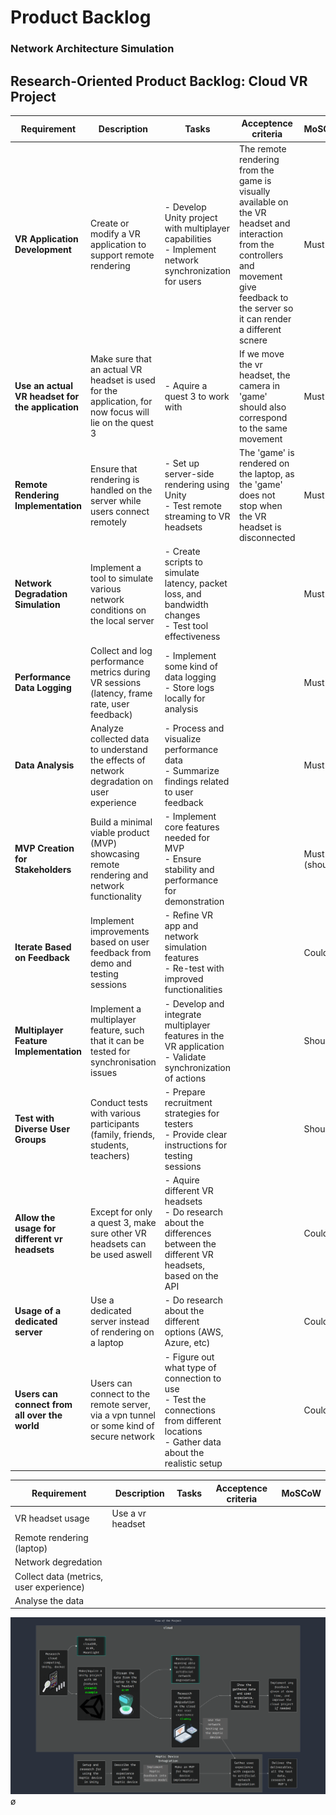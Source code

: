 # Product Backlog

### Network Architecture Simulation


<div class="table">

## Research-Oriented Product Backlog: Cloud VR Project

| **Requirement**                                  | **Description**                                                                                        | **Tasks**                                                                                                                                     | Acceptence criteria                                                                                                                                                                          | **MoSCoW**    |
| ------------------------------------------------ | ------------------------------------------------------------------------------------------------------ | --------------------------------------------------------------------------------------------------------------------------------------------- | -------------------------------------------------------------------------------------------------------------------------------------------------------------------------------------------- | ------------- |
| **VR Application Development**                   | Create or modify a VR application to support remote rendering                                          | - Develop Unity project with multiplayer capabilities <br> - Implement network synchronization for users                                      | The remote rendering from the game is visually available on the VR headset and interaction from the controllers and movement give feedback to the server so it can render a different scnere | Must          |
| **Use an actual VR headset for the application** | Make sure that an actual VR headset is used for the application, for now focus will lie on the quest 3 | - Aquire a quest 3 to work with                                                                                                               | If we move the vr headset, the camera in 'game' should also correspond to the same movement                                                                                                  | Must          |
| **Remote Rendering Implementation**              | Ensure that rendering is handled on the server while users connect remotely                            | - Set up server-side rendering using Unity <br> - Test remote streaming to VR headsets                                                        | The 'game' is rendered on the laptop, as the 'game' does not stop when the VR headset is disconnected                                                                                        | Must          |
| **Network Degradation Simulation**               | Implement a tool to simulate various network conditions on the local server                            | - Create scripts to simulate latency, packet loss, and bandwidth changes <br> - Test tool effectiveness                                       |                                                                                                                                                                                              | Must          |
| **Performance Data Logging**                     | Collect and log performance metrics during VR sessions (latency, frame rate, user feedback)            | - Implement some kind of data logging <br> - Store logs locally for analysis                                                                  |                                                                                                                                                                                              | Must          |
| **Data Analysis**                                | Analyze collected data to understand the effects of network degradation on user experience             | - Process and visualize performance data <br> - Summarize findings related to user feedback                                                   |                                                                                                                                                                                              | Must          |
| **MVP Creation for Stakeholders**                | Build a minimal viable product (MVP) showcasing remote rendering and network functionality             | - Implement core features needed for MVP <br> - Ensure stability and performance for demonstration                                            |                                                                                                                                                                                              | Must (should) |
| **Iterate Based on Feedback**                    | Implement improvements based on user feedback from demo and testing sessions                           | - Refine VR app and network simulation features <br> - Re-test with improved functionalities                                                  |                                                                                                                                                                                              | Could         |
| **Multiplayer Feature Implementation**           | Implement a multiplayer feature, such that it can be tested for synchronisation issues                 | - Develop and integrate multiplayer features in the VR application <br> - Validate synchronization of actions                                 |                                                                                                                                                                                              | Should        |
| **Test with Diverse User Groups**                | Conduct tests with various participants (family, friends, students, teachers)                          | - Prepare recruitment strategies for testers <br> - Provide clear instructions for testing sessions                                           |                                                                                                                                                                                              | Should        |
| **Allow the usage for different vr headsets**    | Except for only a quest 3, make sure other VR headsets can be used aswell                              | - Aquire different VR headsets <br> - Do research about the differences between the different VR headsets, based on the API                   |                                                                                                                                                                                              | Could         |
| **Usage of a dedicated server**                  | Use a dedicated server instead of rendering on a laptop                                                | - Do research about the different options (AWS, Azure, etc)                                                                                   |                                                                                                                                                                                              | Could         |
| **Users can connect from all over the world**    | Users can connect to the remote server, via a vpn tunnel or some kind of secure network                | - Figure out what type of connection to use <br> - Test the connections from different locations <br> - Gather data about the realistic setup |                                                                                                                                                                                              | Could         |


| **Requirement**                         | **Description**  | **Tasks** | Acceptence criteria | **MoSCoW** |
| --------------------------------------- | ---------------- | --------- | ------------------- | ---------- |
| VR headset usage                        | Use a vr headset |           |                     |            |
| Remote rendering (laptop)               |                  |           |                     |            |
| Network degredation                     |                  |           |                     |            |
| Collect data (metrics, user experience) |                  |           |                     |            |
| Analyse the data                        |                  |           |                     |            |

![](./src/flowchart.png)ø